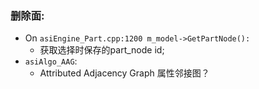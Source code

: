 ### 删除面:
- On `asiEngine_Part.cpp:1200 m_model->GetPartNode():`
	- 获取选择时保存的part_node id;
- `asiAlgo_AAG`:
	- Attributed Adjacency Graph 属性邻接图？